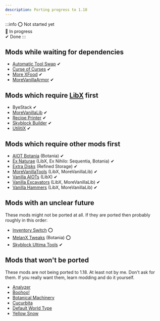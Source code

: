 ```yaml
---
description: Porting progress to 1.18
---
```


:::info
⭕ Not started yet<br />
🔁 In progress<br />
✔ Done
:::

## Mods while waiting for dependencies
- [Automatic Tool Swap](https://modrinth.com/mod/automatic-tool-swap) ✔
- [Curse of Curses](https://modrinth.com/mod/curse-of-curses) ✔
- [More XFood](https://modrinth.com/mod/morexfood) ✔
- [MoreVanillaArmor](https://modrinth.com/mod/morevanillaarmor) ✔

## Mods which require [LibX](https://github.com/ModdingX/LibX/tree/future "Progress of porting") first
- ByeStack ✔
- [MoreVanillaLib](https://modrinth.com/mod/morevanillalib) ✔
- [Recipe Printer](https://modrinth.com/mod/recipe-printer) ✔
- [Skyblock Builder](https://modrinth.com/mod/skyblock-builder) ✔
- [UtilitiX](https://modrinth.com/mod/utilitix) ✔

## Mods which require other mods first
- [AIOT Botania](https://modrinth.com/mod/aiot-botania) (Botania) ✔
- [Ex Naturae](https://modrinth.com/mod/ex-naturae) (LibX, Ex Nihilo: Sequentia, Botania) ✔
- [Extra Disks](https://modrinth.com/mod/extra-disks) (Refined Storage) ✔
- [MoreVanillaTools](https://modrinth.com/mod/morevanillatools) (LibX, MoreVanillaLib) ✔
- [Vanilla AIOTs](https://modrinth.com/mod/vanilla-aiots) (LibX) ✔
- [Vanilla Excavators](https://modrinth.com/mod/vanilla-excavators) (LibX, MoreVanillaLib) ✔
- [Vanilla Hammers](https://modrinth.com/mod/vanilla-hammersforge) (LibX, MoreVanillaLib) ✔

## Mods with an unclear future

These mods might not be ported at all. If  they are ported then probably roughly in this order:

- [Inventory Switch](https://github.com/MelanX/InventorySwitch) ⭕
- [MelanX Tweaks](https://www.curseforge.com/minecraft/mc-mods/melanx-tweaks) (Botania) ⭕
- [Skyblock Ultima Tools](https://modrinth.com/mod/skyblock-ultima-tools) ✔

## Mods that won't be ported

These mods are not being ported to 1.18. At least not by me. Don't ask for them. If you really want them, learn modding
and do it yourself.

- [Analyzer](https://www.curseforge.com/minecraft/mc-mods/analyzer)
- [Boohoo!](https://modrinth.com/mod/boohoo)
- [Botanical Machinery](https://modrinth.com/mod/botanical-machinery)
- [Cucurbita](https://www.curseforge.com/minecraft/mc-mods/cucurbita)
- [Default World Type](https://modrinth.com/mod/defaultworldtype)
- [Yellow Snow](https://modrinth.com/mod/yellow-snow)
